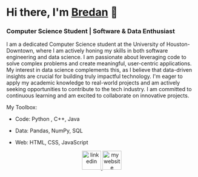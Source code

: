 # Hi there, I'm [Bredan](https://bredankm.dev/) 👋

### Computer Science Student | Software & Data Enthusiast
I am a dedicated Computer Science student at the University of Houston-Downtown, where I am actively honing my skills in both software engineering and data science. I am passionate about leveraging code to solve complex problems and create meaningful, user-centric applications. 
My interest in data science complements this, as I believe that data-driven insights are crucial for building truly impactful technology. I'm eager to apply my academic knowledge to real-world projects and am actively seeking opportunities to contribute to the tech industry. 
I am committed to continuous learning and am excited to collaborate on innovative projects.

My Toolbox:

- Code: Python , C++, Java

- Data: Pandas, NumPy, SQL

- Web: HTML, CSS, JavaScript

<p align="center">
<a href="(https://www.linkedin.com/in/bredanmwaura/)" target="_blank">
<img width="50" height="50" src="https://img.icons8.com/color/50/linkedin.png" alt="linkedin"/>
</a>
<a href="(https://bredankm.dev/)" target="_blank">
<img width="50" height="50" src="https://img.icons8.com/plasticine/50/domain.png" alt="my website"/>
</a>
</p>
<!--
**BreyKM/BreyKM** is a ✨ _special_ ✨ repository because its `README.md` (this file) appears on your GitHub profile.

Here are some ideas to get you started:

- 🔭 I’m currently working on ...
- 🌱 I’m currently learning ...
- 👯 I’m looking to collaborate on ...
- 🤔 I’m looking for help with ...
- 💬 Ask me about ...
- 📫 How to reach me: ...
- 😄 Pronouns: ...
- ⚡ Fun fact: ...
-->

